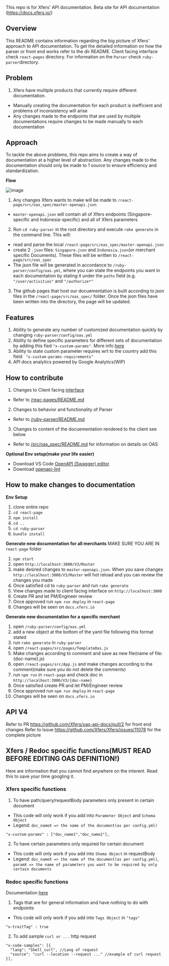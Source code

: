 This repo is for Xfers' API documentation.
Beta site for API documentation (https://docs.xfers.io/)

## Overview

This README contains information regarding the big picture of Xfers' approach to API documentation. To get the detailed information on how the parser or front end works refer to the dir README. Client facing interface check `react-pages` directory. For information on the `Parser` check `ruby-parser`directory.

## Problem

1. Xfers have multiple products that currently require different documentation.
  - Manually creating the documentation for each product is inefficient and problems of inconsistency will arise
  - Any changes made to the endpoints that are used by multiple documentations require changes to be made manually to each documentation

## Approach

To tackle the above problems, this repo aims to create a way of documentation at a higher level of abstraction. Any changes made to the documentation should only be made to 1 source to ensure efficiency and standardization.

**Flow**

![image](https://user-images.githubusercontent.com/49265907/62617122-6037f600-b93b-11e9-8af2-7e2d3d712157.png)

1. Any changes Xfers wants to make will be made to `/react-page/src/oas_spec/master-openapi.json`
  - `master-openapi.json` will contain all of Xfers endpoints (Singapore-specific and Indonesia-specific) and all of Xfers parameters
2. Run `cd ruby-parser` in the root directory and execute `rake generate` in the command line. This will:
  - read and parse the local `/react-page/src/oas_spec/master-openapi.json`
  - create 2 `.json` files: `Singapore.json` and `Indonesia.json`(or merchant specific Documents). These files will be written to `/react-page/src/oas_spec`
  - The json file will be generated in accordance to `/ruby-parser/config/oas.yml`, where you can state the endpoints you want in each documentation by stating it under the `paths` field (e.g. `"/user/activities"` and `"/authorize*"`
3. The github pages that host our docuementation is built according to json files in the `/react-page/src/oas_spec/` folder. Once the json files have been written into the directory, the page will be updated.

## Features
1. Ability to generate any number of customized documentation quickly by changing `ruby-parser/config/oas.yml`
2. Ability to define specific parameters for different sets of documentation by adding this fied
`"x-custom-params"`. More info [here](https://github.com/Xfers/oas-api-docs/tree/master/react-page/src/oas_spec)
3. Ability to state custom parameter requires wrt to the country add this field ` "x-custom-params-requirements"`
4. API docs analytics powered by Google Analytics(WIP)

## How to contribute

1. Changes to  Client facing [interface](https://xfers.github.io/oas-api-docs/)
  - Refer to [/reac-pages/README.md](https://github.com/Xfers/oas-api-docs/tree/master/react-page)
  
2. Changes to behavior and functionality of Parser
  - Refer to [/ruby-parser/README.md](https://github.com/Xfers/oas-api-docs/tree/master/ruby-parser)
  
3. Changes to content of the docuementation rendered to the client see below

- Refer to [/src/oas_spec/README.md](https://github.com/Xfers/oas-api-docs/tree/master/react-page/src/oas_spec) for information on details on OAS

**Optional Env setup(make your life easier)**
- Download VS Code [OpenAPI (Swagger) editor](https://marketplace.visualstudio.com/items?itemName=42Crunch.vscode-openapi)
- Download [openapi-lint](https://marketplace.visualstudio.com/items?itemName=mermade.openapi-lint)

## How to make changes to documentation

**Env Setup**
1. clone entire repo
2. `cd react-page`
3. `npm install`
4. `cd ..`
5. `cd ruby-parser`
6. `bundle install`

**Generate new documentation for all merchants**
MAKE SURE YOU ARE IN `react-page` folder

1. `npm start`
2. open `http://localhost:3000/V3/Master`
3. make desired changes to `master-openapi.json`. When you save changes `http://localhost:3000/V3/Master` will hot reload and you can review the changes you made
4. Once satisfied cd to `ruby-parser` and run `rake generate`
5. View changes made to client facing interface on `http://localhost:3000`
6. Create PR and let PM/Engineer review
7. Once approved run `npm run deploy` in `react-page`
8. Changes will be seen on `docs.xfers.io`

**Generate new documentation for a specific merchant**

1. open `/ruby-parser/config/oas.yml`
2. add a new object at the bottom of the yaml file following this format stated
3. run `rake generate` in `ruby-parser`
4. open `/react-pages/src/pages/TemplateOas.js`
5. Make changes according to comment and save as new file(name of file: {doc-name}.js)
6. open `/react-pages/src/App.js` and make changes according to the comment(make sure you do not delete the comments)
7. run `npm run` in `react-page` and check doc in `http://localhost:3000/V3/{doc-name}`
8. Once satisfied create PR and let PM/Engineer review
9. Once approved run `npm run deploy` in `react-page`
10. Changes will be seen on `docs.xfers.io`

## API V4
Refer to PR https://github.com/Xfers/oas-api-docs/pull/2 for front end changes
Refer to Issue https://github.com/Xfers/Xfers/issues/11078 for the complete picture


## Xfers / Redoc specific functions(MUST READ BEFORE EDITING OAS DEFINITION!)

Here are information that you cannot find anywhere on the interent. Read this to save your time googling it.

### Xfers specific functions

1. To have path/query/requestBody parameters only present in certain document
- This code will only work if you add into `Parameter Object` and `Schema Object` 
- Legend: `doc_nameX => the name of the document(as per config.yml)`
```
"x-custom-params" : ["doc_name1","doc_name2"],
```
2. To have certain parameters only required for certain document
- This code will only work if you add into `Shema Object` in requestBody
- Legend: `doc_nameX => the name of the document(as per config.yml)`, `paramX => the name of parameters you want to be required by only certain documents`

### Redoc specific functions

Documentation [here](https://github.com/Redocly/redoc/blob/master/docs/redoc-vendor-extensions.md#x-tagGroups)

1. Tags that are for general information and have nothing to do with endpoints
- This code will only work if you add into `Tags Object` in `"tags"`
```
"x-traitTag" : true
```

2. To add sample `curl or ...` http request
```
"x-code-samples": [{
  "lang": "Shell_curl", //Lang of request
  "source": "curl --location --request ..." //example of curl request
}],
```
